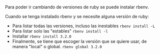 Para poder ir cambiando de versiones de ruby se puede instalar rbenv.


Cuando se tenga instalado rbenv y se necesite alguna versión de ruby:
 - Para listar todas las versiones, incluso las inestables
`rbenv install -L`
 - Para listar solo las "estables"
 `rbenv install -l`
 - Installar
 `rbenv install 3.2.0`
 - Finalmente, se tiene que escoger la versión que se quiere usar, de manera "local" o global.
 `rbenv global 3.2.0`
